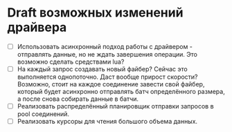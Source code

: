 # Draft возможных изменений драйвера

- [ ] Использовать асинхронный подход работы с драйвером - отправлять данные, но не ждать завершения операции. Это возможно сделать средствами lua?
- [ ] На каждый запрос создавать новый файбер? Сейчас это выполняется однопоточно. Даст вообще прирост скорости? Возможно, стоит на каждое соединение завести свой файбер, который будет асинхронно отправлять батч определённого размера, а после снова собирать данные в батчи.
- [ ] Реализовать распределённый планировщик отправки запросов в pool соединений.
- [ ] Реализовать курсоры для чтения большого объема данных.